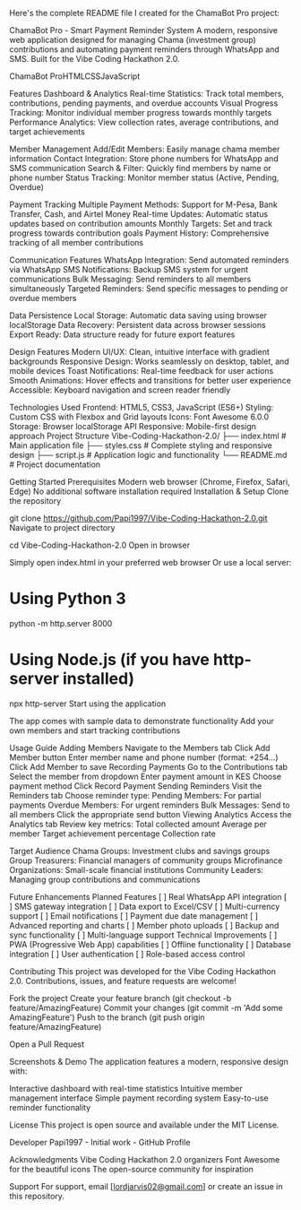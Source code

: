 Here's the complete README file I created for the ChamaBot Pro project:

ChamaBot Pro - Smart Payment Reminder System
A modern, responsive web application designed for managing Chama (investment group) contributions and automating payment reminders through WhatsApp and SMS. Built for the Vibe Coding Hackathon 2.0.

ChamaBot ProHTMLCSSJavaScript

 Features
 Dashboard & Analytics
Real-time Statistics: Track total members, contributions, pending payments, and overdue accounts
Visual Progress Tracking: Monitor individual member progress towards monthly targets
Performance Analytics: View collection rates, average contributions, and target achievements

Member Management
Add/Edit Members: Easily manage chama member information
Contact Integration: Store phone numbers for WhatsApp and SMS communication
Search & Filter: Quickly find members by name or phone number
Status Tracking: Monitor member status (Active, Pending, Overdue)

Payment Tracking
Multiple Payment Methods: Support for M-Pesa, Bank Transfer, Cash, and Airtel Money
Real-time Updates: Automatic status updates based on contribution amounts
Monthly Targets: Set and track progress towards contribution goals
Payment History: Comprehensive tracking of all member contributions

Communication Features
WhatsApp Integration: Send automated reminders via WhatsApp
SMS Notifications: Backup SMS system for urgent communications
Bulk Messaging: Send reminders to all members simultaneously
Targeted Reminders: Send specific messages to pending or overdue members

 Data Persistence
Local Storage: Automatic data saving using browser localStorage
Data Recovery: Persistent data across browser sessions
Export Ready: Data structure ready for future export features

 Design Features
Modern UI/UX: Clean, intuitive interface with gradient backgrounds
Responsive Design: Works seamlessly on desktop, tablet, and mobile devices
Toast Notifications: Real-time feedback for user actions
Smooth Animations: Hover effects and transitions for better user experience
Accessible: Keyboard navigation and screen reader friendly

Technologies Used
Frontend: HTML5, CSS3, JavaScript (ES6+)
Styling: Custom CSS with Flexbox and Grid layouts
Icons: Font Awesome 6.0.0
Storage: Browser localStorage API
Responsive: Mobile-first design approach
 Project Structure
Vibe-Coding-Hackathon-2.0/
├── index.html          # Main application file
├── styles.css          # Complete styling and responsive design
├── script.js           # Application logic and functionality
└── README.md           # Project documentation


 Getting Started
Prerequisites
Modern web browser (Chrome, Firefox, Safari, Edge)
No additional software installation required
Installation & Setup
Clone the repository

git clone https://github.com/Papi1997/Vibe-Coding-Hackathon-2.0.git
Navigate to project directory

cd Vibe-Coding-Hackathon-2.0
Open in browser

Simply open index.html in your preferred web browser
Or use a local server:
# Using Python 3
python -m http.server 8000

# Using Node.js (if you have http-server installed)
npx http-server
Start using the application

The app comes with sample data to demonstrate functionality
Add your own members and start tracking contributions

 Usage Guide
Adding Members
Navigate to the Members tab
Click Add Member button
Enter member name and phone number (format: +254...)
Click Add Member to save
Recording Payments
Go to the Contributions tab
Select the member from dropdown
Enter payment amount in KES
Choose payment method
Click Record Payment
Sending Reminders
Visit the Reminders tab
Choose reminder type:
Pending Members: For partial payments
Overdue Members: For urgent reminders
Bulk Messages: Send to all members
Click the appropriate send button
Viewing Analytics
Access the Analytics tab
Review key metrics:
Total collected amount
Average per member
Target achievement percentage
Collection rate

 Target Audience
Chama Groups: Investment clubs and savings groups
Group Treasurers: Financial managers of community groups
Microfinance Organizations: Small-scale financial institutions
Community Leaders: Managing group contributions and communications

 Future Enhancements
Planned Features
[ ] Real WhatsApp API integration
[ ] SMS gateway integration
[ ] Data export to Excel/CSV
[ ] Multi-currency support
[ ] Email notifications
[ ] Payment due date management
[ ] Advanced reporting and charts
[ ] Member photo uploads
[ ] Backup and sync functionality
[ ] Multi-language support
Technical Improvements
[ ] PWA (Progressive Web App) capabilities
[ ] Offline functionality
[ ] Database integration
[ ] User authentication
[ ] Role-based access control

 Contributing
This project was developed for the Vibe Coding Hackathon 2.0. Contributions, issues, and feature requests are welcome!

Fork the project
Create your feature branch (git checkout -b feature/AmazingFeature)
Commit your changes (git commit -m 'Add some AmazingFeature')
Push to the branch (git push origin feature/AmazingFeature)

Open a Pull Request

Screenshots & Demo
The application features a modern, responsive design with:

Interactive dashboard with real-time statistics
Intuitive member management interface
Simple payment recording system
Easy-to-use reminder functionality

 License
This project is open source and available under the MIT License.

 Developer
Papi1997 - Initial work - GitHub Profile

 Acknowledgments
Vibe Coding Hackathon 2.0 organizers
Font Awesome for the beautiful icons
The open-source community for inspiration

 Support
For support, email [lordjarvis02@gmail.com] or create an issue in this repository.


